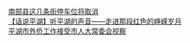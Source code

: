   
[南部县这几条街停车位将取消](http://www.dianyue.me/archives/537/7pu1kbnqn7kyru33/)  
[【话说平湖】听平湖的声音——走进那段红色的峥嵘岁月](http://www.dianyue.me/archives/423/o9ko3phziyssqywc/)  
[平湖市外侨工作接受市人大常委会视察](http://www.dianyue.me/archives/338/4mn6au24idi7q3vf/)